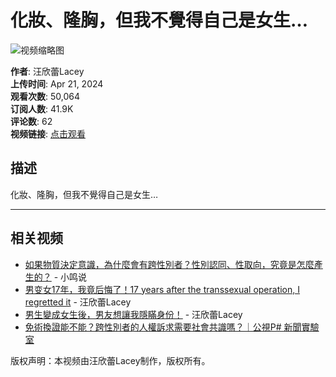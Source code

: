 # 化妝、隆胸，但我不覺得自己是女生…

![视频缩略图](https://i.ytimg.com/vi/MJ8u8RsxQ0Y/hqdefault.jpg?sqp=-oaymwEmCKgBEF5IWvKriqkDGQgBFQAAiEIYAdgBAeIBCggYEAIYBjgBQAE=&rs=AOn4CLCktZF-gbAk3MMJuHdSoXTcA9BANA)

**作者**: 汪欣蕾Lacey  
**上传时间**: Apr 21, 2024  
**观看次数**: 50,064  
**订阅人数**: 41.9K  
**评论数**: 62  
**视频链接**: [点击观看](https://www.youtube.com/watch?v=MJ8u8RsxQ0Y)

## 描述

化妝、隆胸，但我不覺得自己是女生…

---

## 相关视频

- [如果物質決定意識，為什麼會有跨性別者？性別認同、性取向，究竟是怎麼產生的？](https://www.youtube.com/watch?v=MJ8u8RsxQ0Y) - 小鸣说
- [男变女17年，我竟后悔了！17 years after the transsexual operation, I regretted it](https://www.youtube.com/watch?v=gAlk1Vgrx9w) - 汪欣蕾Lacey
- [男生變成女生後，男友想讓我隱瞞身份！](https://www.youtube.com/watch?v=dJ_vJj0fQHw) - 汪欣蕾Lacey
- [免術換證能不能？跨性別者的人權訴求需要社會共識嗎？｜公視P# 新聞實驗室](https://www.youtube.com/watch?v=6UTYX9GDkL4)

版权声明：本视频由汪欣蕾Lacey制作，版权所有。
<!-- tcd_original_link https://www.youtube.com/watch?v=JHe5uxVtRXk -->
